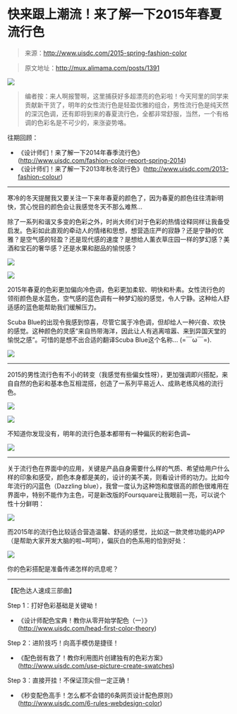 # 快来跟上潮流！来了解一下2015年春夏流行色

> 来源：http://www.uisdc.com/2015-spring-fashion-color

> 原文地址：http://mux.alimama.com/posts/1391

![](01.png)

> 编者按：来人啊报警啊，这里捕获好多超漂亮的色彩啦！今天阿里的同学来贡献新干货了，明年的女性流行色是轻盈优雅的组合，男性流行色是纯天然的深沉色调，还有即将到来的春夏流行色，全都非常舒服，当然，一个有格调的色彩名是不可少的，来涨姿势咯。

往期回顾：

* 《设计师们！来了解一下2014年春季流行色》(http://www.uisdc.com/fashion-color-report-spring-2014)
* 《设计师们！来了解一下2013年秋冬流行色》(http://www.uisdc.com/2013-fashion-colour)

---

寒冷的冬天提醒我又要关注一下来年春夏的颜色了，因为春夏的颜色往往清新明快，赏心悦目的颜色会让我感觉冬天不那么难熬…

除了一系列和谐又多变的色彩之外，时尚大师们对于色彩的热情诠释同样让我备受启发。色彩如此直观的牵动人的情绪和思想，想营造庄严的寂静？还是宁静的优雅？是空气感的轻盈？还是现代感的速度？是想给人薰衣草庄园一样的梦幻感？美酒和宝石的奢华感？还是水果和甜品的愉悦感？

![](02-1.png)

![](02-2.png)

2015年春夏的色彩更加偏向冷色调，色彩更加柔软、明快和朴素。女性流行色的领衔颜色是水蓝色，空气感的蓝色调有一种梦幻般的感觉，令人宁静。这种给人舒适感的蓝色能帮助我们缓解压力。

Scuba Blue的出现令我感到惊喜，尽管它属于冷色调，但却给人一种兴奋、欢快的感觉。这种颜色的灵感“来自热带海洋，因此让人有逃离喧嚣、来到异国天堂的愉悦之感”。可惜的是想不出合适的翻译Scuba Blue这个名称… (=￣ω￣=).

![](03.jpg)

---

2015的男性流行色有不小的转变（我感觉有些偏女性呀），更加强调即兴搭配，来自自然的色彩和基本色互相混搭，创造了一系列平易近人、成熟老练风格的流行色。

![](04-1.png)

![](04-2.png)

不知道你发现没有，明年的流行色基本都带有一种偏灰的粉彩色调~

![](05.png)

---

关于流行色在界面中的应用，关键是产品自身需要什么样的气质、希望给用户什么样的印象和感受，颜色本身都是美的，设计的美不美，则看设计师的功力。比如今年流行的闪蓝色（Dazzling blue），我曾一度认为这种饱和度很高的颜色很难用在界面中，特别不能作为主色，可是新改版的Foursquare让我眼前一亮，可以说个性十分鲜明：

![](06.png)

而2015年的流行色比较适合营造温馨、舒适的感觉，比如这一款灵修功能的APP（是帮助大家开发大脑的啦~呵呵），偏灰白的色系用的恰到好处：

![](07.png)

你的色彩搭配是准备传递怎样的讯息呢？

---

【配色达人速成三部曲】

Step 1：打好色彩基础是关键呦！

* 《设计师配色宝典！教你从零开始学配色（一）》(http://www.uisdc.com/head-first-color-theory)

Step 2：进阶技巧！向高手模仿是捷径！

* 《配色弱有救了！教你利用图片创建独有的色彩方案》(http://www.uisdc.com/use-picture-create-swatches)

Step 3：直接开挂！不保证顶尖但一定正确！

* 《秒变配色高手！怎么都不会错的6条网页设计配色原则》(http://www.uisdc.com/6-rules-webdesign-color)
